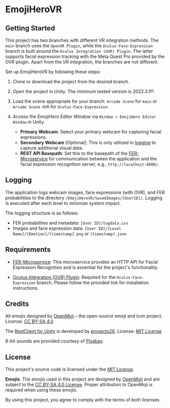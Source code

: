 # EmojiHeroVR


## Getting Started

This project has two branches with different VR integration methods. The `main` branch uses the `OpenXR Plugin`, while the `Oculus-Face-Expression` branch is built around the `Oculus Integration (OVR) Plugin`.
The latter supports facial expression tracking with the Meta Quest Pro provided by the OVR plugin. Apart from the VR integration, the branches are not different.

Set up EmojiHeroVR by following these steps:

1. Clone or download the project from the desired branch.
   
2. Open the project in Unity. The minimum tested version is 2022.3.1f1

3. Load the scene appropriate for your branch: `Arcade Scene` for `main` or `Arcade Scene OVR` for `Oculus-Face-Expression`.

4. Access the *EmojiHero Editor Window* via `Window > EmojiHero Editor Window` in Unity.
   - **Primary Webcam**: Select your primary webcam for capturing facial expressions.
   - **Secondary Webcam** [Optional]: This is only utilized in [logging](#logging) to capture additional visual data.
   - **REST API Basepath**: Set this to the basepath of the [FER-Microservice](#requirements) for communication between the application and the facial expression recognition server, e.g., `http://localhost:8000/`.

## Logging

The application logs webcam images, face expressions (with OVR), and FER probabilities to the directory `/EmojiHeroVR/SavedImages/[UserID]/`. Logging is executed after each level to minimize system impact.

The logging structure is as follows:
- FER probabilities and metadata: `[User ID]/logdata.csv`
- Images and face expression data: `[User ID]/[Level Name]/[Emotion]/[timestamp].png` or `[timestamp].json`

## Requirements

- [FER-Microservice](https://github.com/affective-reality-group/facial-expression-recognition-microservice): This microservice provides an HTTP API for Facial Expression Recognition and is essential for the project's functionality.

- [Oculus Integration (OVR) Plugin](https://assetstore.unity.com/packages/tools/integration/oculus-integration-82022): Required for the `Oculus-Face-Expression` branch. Please follow the provided link for installation instructions.

## Credits

All emojis designed by [OpenMoji](https://openmoji.org/) – the open-source emoji and icon project. License: [CC BY-SA 4.0](https://creativecommons.org/licenses/by-sa/4.0/#)

The [RestClient for Unity](https://github.com/proyecto26/RestClient) is developed by [proyecto26](https://github.com/proyecto26). License: [MIT License](https://github.com/proyecto26/RestClient/blob/develop/LICENSE)

8-bit sounds are provided courtesy of [Pixabay](https://pixabay.com/sound-effects/search/8bit/).

## License

This project's source code is licensed under the [MIT License](LICENSE.md).

**Emojis**: The emojis used in this project are designed by [OpenMoji](https://openmoji.org/) and are subject to the [CC BY-SA 4.0 License](https://creativecommons.org/licenses/by-sa/4.0/#). Proper attribution to OpenMoji is required when using these emojis.

By using this project, you agree to comply with the terms of both licenses.
